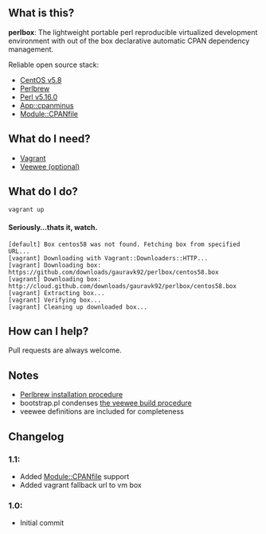 ## What is this?

**perlbox**: The lightweight portable perl reproducible virtualized development environment with out of the box declarative automatic CPAN dependency management.

Reliable open source stack:
- [CentOS v5.8](http://centos.org)
- [Perlbrew](http://perlbrew.pl/)
- [Perl v5.16.0](http://www.perl.org/)
- [App::cpanminus](http://cpanmin.us/)
- [Module::CPANfile](https://github.com/miyagawa/cpanfile)

## What do I need?

- [Vagrant](http://vagrantup.com/)
- [Veewee (optional)](https://github.com/jedi4ever/veewee/)

## What do I do?

`vagrant up`

#### Seriously…thats it, watch.

    [default] Box centos58 was not found. Fetching box from specified URL...
    [vagrant] Downloading with Vagrant::Downloaders::HTTP...
    [vagrant] Downloading box: https://github.com/downloads/gauravk92/perlbox/centos58.box
    [vagrant] Downloading box: http://cloud.github.com/downloads/gauravk92/perlbox/centos58.box
    [vagrant] Extracting box...
    [vagrant] Verifying box...
    [vagrant] Cleaning up downloaded box...

## How can I help?

Pull requests are always welcome.

## Notes

- [Perlbrew installation procedure](http://blog.fox.geek.nz/2010/09/installing-multiple-perls-with.html)
- bootstrap.pl condenses [the veewee build procedure](http://www.ducea.com/2011/08/15/building-vagrant-boxes-with-veewee/)
- veewee definitions are included for completeness

## Changelog

### 1.1:
- Added [Module::CPANfile](https://github.com/miyagawa/cpanfile) support
- Added vagrant fallback url to vm box

### 1.0:
- Initial commit